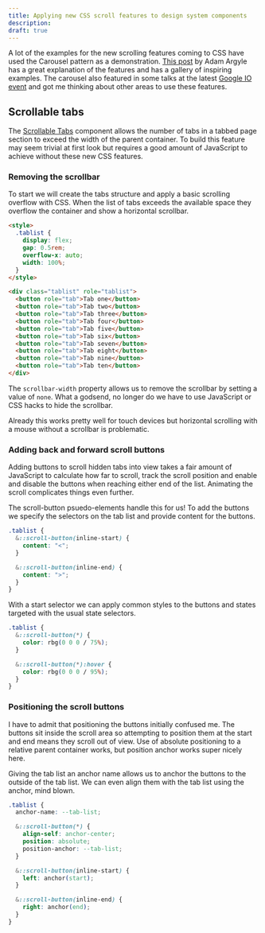 ```yaml
---
title: Applying new CSS scroll features to design system components
description:
draft: true
---
```


A lot of the examples for the new scrolling features coming to CSS have used the
Carousel pattern as a demonstration. [This post][carousel-article] by Adam
Argyle has a great explanation of the features and has a gallery of inspiring
examples. The carousel also featured in some talks at the latest [Google IO
event][google-io] and got me thinking about other areas to use these features.

## Scrollable tabs

The [Scrollable Tabs][scrollable-tabs] component allows the number of tabs in a
tabbed page section to exceed the width of the parent container. To build this
feature may seem trivial at first look but requires a good amount of JavaScript
to achieve without these new CSS features.

### Removing the scrollbar

To start we will create the tabs structure and apply a basic scrolling overflow
with CSS. When the list of tabs exceeds the available space they overflow the
container and show a horizontal scrollbar.

```html
<style>
  .tablist {
    display: flex;
    gap: 0.5rem;
    overflow-x: auto;
    width: 100%;
  }
</style>

<div class="tablist" role="tablist">
  <button role="tab">Tab one</button>
  <button role="tab">Tab two</button>
  <button role="tab">Tab three</button>
  <button role="tab">Tab four</button>
  <button role="tab">Tab five</button>
  <button role="tab">Tab six</button>
  <button role="tab">Tab seven</button>
  <button role="tab">Tab eight</button>
  <button role="tab">Tab nine</button>
  <button role="tab">Tab ten</button>
</div>
```

The `scrollbar-width` property allows us to remove the scrollbar by setting a
value of `none`. What a godsend, no longer do we have to use JavaScript or CSS
hacks to hide the scrollbar.

Already this works pretty well for touch devices but horizontal scrolling with a
mouse without a scrollbar is problematic.

### Adding back and forward scroll buttons

Adding buttons to scroll hidden tabs into view takes a fair amount of JavaScript
to calculate how far to scroll, track the scroll position and enable and disable
the buttons when reaching either end of the list. Animating the scroll
complicates things even further.

The scroll-button psuedo-elements handle this for us! To add the buttons we
specify the selectors on the tab list and provide content for the buttons.

```css
.tablist {
  &::scroll-button(inline-start) {
    content: "<";
  }

  &::scroll-button(inline-end) {
    content: ">";
  }
}
```

With a start selector we can apply common styles to the buttons and states
targeted with the usual state selectors.

```css
.tablist {
  &::scroll-button(*) {
    color: rbg(0 0 0 / 75%);
  }

  &::scroll-button(*):hover {
    color: rbg(0 0 0 / 95%);
  }
}
```

### Positioning the scroll buttons

I have to admit that positioning the buttons initially confused me. The buttons
sit inside the scroll area so attempting to position them at the start and end
means they scroll out of view. Use of absolute positioning to a relative parent
container works, but position anchor works super nicely here.

Giving the tab list an anchor name allows us to anchor the buttons to the
outside of the tab list. We can even align them with the tab list using the
anchor, mind blown.

```css
.tablist {
  anchor-name: --tab-list;

  &::scroll-button(*) {
    align-self: anchor-center;
    position: absolute;
    position-anchor: --tab-list;
  }

  &::scroll-button(inline-start) {
    left: anchor(start);
  }

  &::scroll-button(inline-end) {
    right: anchor(end);
  }
}
```

[carousel-article]: https://developer.chrome.com/blog/carousels-with-css
[google-io]: https://youtu.be/GSVe6zguiao?si=15-ZnNVwETe4gkra&t=20
[scrollable-tabs]: https://youtu.be/GSVe6zguiao?si=15-ZnNVwETe4gkra&t=20
